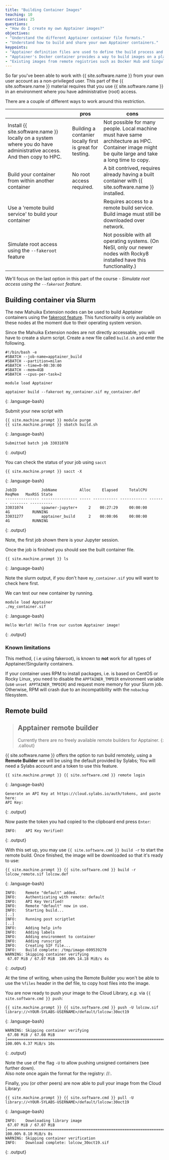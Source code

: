```yaml
---
title: "Building Container Images"
teaching: 10
exercises: 25
questions:
- "How do I create my own Apptainer images?"
objectives:
- "Understand the different Apptainer container file formats."
- "Understand how to build and share your own Apptainer containers."
keypoints:
- "Apptainer definition files are used to define the build process and configuration for an image."
- "Apptainer's Docker container provides a way to build images on a platform where Apptainer is not installed but Docker is available."
- "Existing images from remote registries such as Docker Hub and Singularity Hub can be used as a base for creating new Apptainer images."
---
```


So far you've been able to work with {{ site.software.name }} from your own user account as a non-privileged user. This part of the {{ site.software.name }} material requires that you use {{ site.software.name }} in an environment where you have administrative (root) access.

There are a couple of different ways to work around this restriction.

<table>
<thead>
  <tr>
    <th></th>
    <th></th>
    <th>pros</th>
    <th>cons</th>
  </tr>
</thead>
<tbody>
  <tr>
    <td>Install {{ site.software.name }} locally on a system where you do have administrative access. And then copy to HPC.</td>
    <td></td>
    <td>Building a contanier locally first is great for testing.</td>
    <td>Not possible for many people. Local machine must have same architecture as HPC. Container image might be quite large and take a long time to copy. </td>
  </tr>
  <tr>
    <td>Build your container from within another container</td>
    <td></td>
    <td>No root access required.</td>
    <td>A bit contrived, requires already having a built container with {{ site.software.name }} installed.</td>
  </tr>
  <tr>
    <td>Use a 'remote build service' to build your container</td>
    <td></td>
    <td></td>
    <td>Requires access to a remote build service. Build image must still be downloaded over network.</td>
  </tr>
  <tr>
    <td>Simulate root access using the <code>--fakeroot</code> feature</td>
    <td></td>
    <td></td>
    <td>Not possible with all operating systems. (On NeSI, only our newer nodes with Rocky8 installed have this functionality.)</td>

  </tr>
</tbody>
</table>

We'll focus on the last option in this part of the course - _Simulate root access using the `--fakeroot` feature_.

## Building container via Slurm

The new Mahuika Extension nodes can be used to build Apptainer containers using the [fakeroot feature](https://apptainer.org/docs/user/main/fakeroot.html). This functionality is only available on these nodes at the moment due to their operating system version.

Since the Mahuika Extension nodes are not directly accessable, you will have to create a slurm script.
Create a new file called `build.sh` and enter the following.

```
#!/bin/bash -e
#SBATCH --job-name=apptainer_build
#SBATCH --partition=milan
#SBATCH --time=0-00:30:00
#SBATCH --mem=4GB
#SBATCH --cpus-per-task=2

module load Apptainer

apptainer build --fakeroot my_container.sif my_container.def
```
{: .language-bash}

Submit your new script with


```
{{ site.machine.prompt }} module purge
{{ site.machine.prompt }} sbatch build.sh
```
{: .language-bash}


```
Submitted batch job 33031078
```
{: .output}

You can check the status of your job using `sacct`

```
{{ site.machine.prompt }} sacct -X
```
{: .language-bash}

```
JobID           JobName          Alloc     Elapsed     TotalCPU  ReqMem   MaxRSS State      
--------------- ---------------- ----- ----------- ------------ ------- -------- ---------- 
33031074        spawner-jupyter+     2    00:27:29     00:00:00      4G          RUNNING    
33031277        apptainer_build      2    00:00:06     00:00:00      4G          RUNNING    
```
{: .output}

Note, the first job shown there is your Jupyter session.

Once the job is finished you should see the built container file.

```
{{ site.machine.prompt }} ls
```
{: .language-bash}

Note the slurm output, if you don't have `my_container.sif` you will want to check here first.

We can test our new container by running.

```
module load Apptainer
./my_container.sif
```
{: .language-bash}


```
Hello World! Hello from our custom Apptainer image!
```
{: .output}

### Known limitations

This method, ( i.e using fakeroot), is known to **not** work for all types of Apptainer/Singularity containers.

If your container uses RPM to install packages, i.e. is based on CentOS or Rocky Linux, you need to disable the `APPTAINER_TMPDIR` environment variable (use `unset APPTAINER_TMPDIR`) and request more memory for your Slurm job. Otherwise, RPM will crash due to an incompatibility with the `nobackup` filesystem.

## Remote build

> ## Apptainer remote builder
>
> Currently there are no freely available remote builders for Apptainer.
{: .callout}

{{ site.software.name }} offers the option to run build remotely, using a **Remote Builder** we will be using the default provided by Sylabs; You will need a Sylabs account and a token to use this feature.

```
{{ site.machine.prompt }} {{ site.software.cmd }} remote login
```
{: .language-bash}

```
Generate an API Key at https://cloud.sylabs.io/auth/tokens, and paste here:
API Key:
```
{: .output}

Now paste the token you had copied to the clipboard end press `Enter`:

```
INFO:    API Key Verified!
```
{: .output}

With this set up, you may use `{{ site.software.cmd }} build -r` to start the remote build. Once finished, the image will be downloaded so that it's ready to use:

```
{{ site.machine.prompt }} {{ site.software.cmd }} build -r lolcow_remote.sif lolcow.def
```
{: .language-bash}

```
INFO:    Remote "default" added.
INFO:    Authenticating with remote: default
INFO:    API Key Verified!
INFO:    Remote "default" now in use.
INFO:    Starting build...
[..]
INFO:    Running post scriptlet
[..]
INFO:    Adding help info
INFO:    Adding labels
INFO:    Adding environment to container
INFO:    Adding runscript
INFO:    Creating SIF file...
INFO:    Build complete: /tmp/image-699539270
WARNING: Skipping container verifying
 67.07 MiB / 67.07 MiB  100.00% 14.18 MiB/s 4s
```
{: .output}

At the time of writing, when using the Remote Builder you won't be able to use the `%files` header in the def file, to copy host files into the image.

You are now ready to push your image to the Cloud Library, *e.g.* via `{{ site.software.cmd }} push`:

```
{{ site.machine.prompt }} {{ site.software.cmd }} push -U lolcow.sif library://<YOUR-SYLABS-USERNAME>/default/lolcow:30oct19
```
{: .language-bash}

```
WARNING: Skipping container verifying
 67.08 MiB / 67.08 MiB [==================================================================================================================================] 100.00% 6.37 MiB/s 10s
```
{: .output}

Note the use of the flag `-U` to allow pushing unsigned containers (see further down).  
Also note once again the format for the registry: <user>/<user-collection>/<name>:<tag>.

Finally, you (or other peers) are now able to pull your image from the Cloud Library:

```
{{ site.machine.prompt }} {{ site.software.cmd }} pull -U library://<YOUR-SYLABS-USERNAME>/default/lolcow:30oct19
```
{: .language-bash}

```
INFO:    Downloading library image
 67.07 MiB / 67.07 MiB [===================================================================================================================================] 100.00% 8.10 MiB/s 8s
WARNING: Skipping container verification
INFO:    Download complete: lolcow_30oct19.sif
```
{: .output}

<!-- ### Other build options -->

<!-- The def file specification has a number of other interesting features, to know more about them you can visit the [Sylabs docs on def files](https://sylabs.io/guides/3.3/user-guide/definition_files.html).

In the episode on GUI applications we'll see how to use `%startscript` to configure the behaviour of containers running in background.

If you are in a development phase, where you don't know yet what you will include in your final container image, you can start with a *sandbox* image. This is a special type of image designed for development purposes, consisting not of a single file, but instead of a directory. To create one, run something like:

```
sudo singularity build --sandbox playbox/ docker://ubuntu:18.04
```
{: .bash}

Then to open it and play, run:

```
sudo singularity shell --writable playbox/
```
{: .bash}

More information on sandbox images can be found at the [Sylabs docs on building images](https://sylabs.io/guides/3.3/user-guide/build_a_container.html#creating-writable-sandbox-directories).

One last notable feature is the ability to use PGP keys to sign and verify container images. In this way, users of 3rd party containers can double check that the image they're running is bit-by-bit equivalent to the one that the author originally built, largely reducing the possibility to run containers infected by malware. you can find more on this topic at the [Sylabs docs on signing and verifying containers](https://sylabs.io/guides/3.3/user-guide/signNverify.html).  -->
